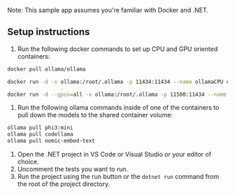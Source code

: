 Note: This sample app assumes you're familiar with Docker and .NET.

## Setup instructions

1. Run the following docker commands to set up CPU and GPU oriented containers:

```bash
docker pull ollama/ollama

docker run -d -v ollama:/root/.ollama -p 11434:11434 --name ollamaCPU ollama/ollama

docker run -d --gpus=all -v ollama:/root/.ollama -p 11500:11434 --name ollamaGPU ollama/ollama
```

1. Run the following ollama commands inside of one of the containers to pull down the models to the shared container volume:

```bash
ollama pull phi3:mini
ollama pull codellama
ollama pull nomic-embed-text
```

1. Open the .NET project in VS Code or Visual Studio or your editor of choice.
1. Uncomment the tests you want to run.
2. Run the project using the run button or the `dotnet run` command from the root of the project directory.
